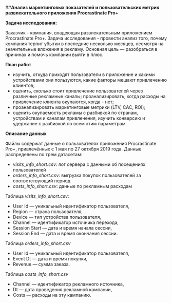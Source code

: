 ##**Анализ маркетинговых показателей и пользовательских метрик развлекательного приложения Procrastinate Pro+**

**Задача исследования:**

Заказчик - компания, владеющая развлекательным приложением Procrastinate Pro+. Задача исследования - провести анализ того, почему компания терпит убытки в последние несколько месяцев, несмотря на значительные вложения в рекламу. Основная цель — разобраться в причинах и помочь компании выйти в плюс.

**План работ**

+ изучить, откуда приходят пользователи в приложение и какими устройствами они пользуются, какие факторы мешают привлечению клиентов;
+ оценить, сколько стоит привлечение пользователей через различные рекламные каналы; проанализировать, когда расходы на привлечение клиента окупаются, когда - нет;
+ проанализировать маркетинговые метрики (LTV, CAC, ROI);
+ оценить окупаемость рекламы с разбивкой по странам, устройствам и каналам привлечения, изучить конверсию и удержание с разбивкой по всем этим параметрам.

**Описание данных**

Файлы содержат данные о пользователях приложения Procrastinate Pro+, привлечённых с 1 мая по 27 октября 2019 года. Данные распределены по трем датасетам:
+ *visits_info_short.csv*: лог сервера с данными об посещениях пользователей
+ *orders_info_short.csv*: выгрузка покупок пользователей за соответствующий период
+ *costs_info_short.csv*: данные по рекламным расходам

Таблица *visits_info_short.csv*:

+ User Id — уникальный идентификатор пользователя,
+ Region — страна пользователя,
+ Device — тип устройства пользователя,
+ Channel — идентификатор источника перехода,
+ Session Start — дата и время начала сессии,
+ Session End — дата и время окончания сессии.

Таблица *orders_info_short.csv*

+ User Id — уникальный идентификатор пользователя,
+ Event Dt — дата и время покупки,
+ Revenue — сумма заказа.

Таблица *costs_info_short.csv*

+ Channel — идентификатор рекламного источника,
+ Dt — дата проведения рекламной кампании,
+ Costs — расходы на эту кампанию.
